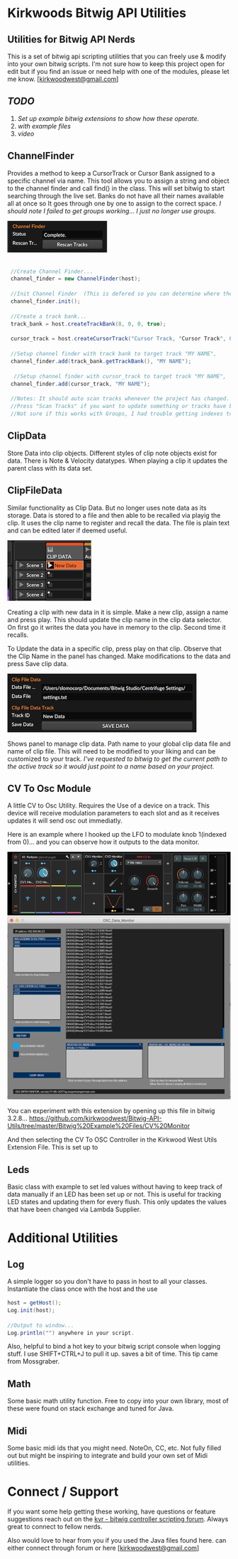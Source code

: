 # Kirkwoods Bitwig API Utilities
## Utilities for Bitwig API Nerds 

This is a set of bitwig api scripting utilities that you can freely use & modify into your own bitwig scripts. I'm not sure how to keep this project open for edit but if you find an issue or need help with one of the modules, please let me know. [kirkwoodwest@gmail.com]

## *TODO* 
1. *Set up example bitwig extensions to show how these operate.*
1. *with example files*
1. *video*

## ChannelFinder
Provides a method to keep a CursorTrack or Cursor Bank assigned to a specific channel via name. This tool allows you to assign a string and object to the channel finder and call find() in the class. This will set bitwig to start searching through the live set. Banks do not have all their names available all at once so It goes through one by one to assign to the correct space. *I should note I failed to get groups working... I just no longer use groups.*

![Image Of Channel Finder Settings](https://github.com/kirkwoodwest/Bitwig-API-Utils/blob/master/documentation/channel_finder.png)

```Java

 //Create Channel Finder...
 channel_finder = new ChannelFinder(host);
 
 //Init Channel Finder  (This is defered so you can determine where the settings appear in your Controller Script.
 channel_finder.init();
 
 //Create a track bank...
 track_bank = host.createTrackBank(8, 0, 0, true);
 
 cursor_track = host.createCursorTrack("Cursor Track, "Cursor Track", 0, 0, false);
    
 //Setup channel finder with track bank to target track "MY NAME", 
 channel_finder.add(track_bank.getTrackBank(), "MY NAME");
 
  //Setup channel finder with cursor_track to target track "MY NAME", 
 channel_finder.add(cursor_track, "MY NAME");
 
 //Notes: It should auto scan tracks whenever the project has changed.
 //Press "Scan Tracks" if you want to update something or tracks have been moved in the set.
 //Not sure if this works with Groups, I had trouble getting indexes to line up.

```

## ClipData
Store Data into clip objects. Different styles of clip note objects exist for data. There is Note & Velocity datatypes. When playing a clip it updates the parent class with its data set.

## ClipFileData
Similar functionality as Clip Data. But no longer uses note data as its storage. Data is stored to a file and then able to be recalled via playig the clip. It uses the clip name to register and recall the data.  The file is plain text and can be edited later if deemed useful.


![Image of Clip](https://github.com/kirkwoodwest/Bitwig-API-Utils/blob/master/documentation/clip_data_clips.png)

Creating a clip with new data in it is simple. Make a new clip, assign a name and press play. This should update the clip name in the clip data selector. On first go it writes the data you have in memory to the clip. Second time it recalls. 

To Update the data in a specific clip, press play on that clip. Observe that the Clip Name in the panel has changed. Make modifications to the data and press Save clip data.

![Image of Clip Data](https://github.com/kirkwoodwest/Bitwig-API-Utils/blob/master/documentation/clip_data.png)

Shows panel to manage clip data. Path name to your global clip data file and name of clip file. This will need to be modified to your liking and can be customized to your track. *I've requested to bitwig to get the current path to the active track so it would just point to a name based on your project.*

## CV To Osc Module
A little CV to Osc Utility. Requires the Use of a device on a track. This device will receive modulation parameters to each slot and as it receives updates it will send osc out immediatly. 

Here is an example where I hooked up the LFO to modulate knob 1(indexed from 0)... and you can observe how it outputs to the data monitor.

![Image of Bitwig Device Using CV To Osc](https://github.com/kirkwoodwest/Bitwig-API-Utils/blob/master/documentation/cv_to_osc_device.png)
![Image of Data Monitor receiving](https://github.com/kirkwoodwest/Bitwig-API-Utils/blob/master/documentation/cv_to_osc_data_monitor.png)

You can experiment with this extension by opening up this file in bitwig 3.2.8...
https://github.com/kirkwoodwest/Bitwig-API-Utils/tree/master/Bitwig%20Example%20Files/CV%20Monitor

And then selecting the CV To OSC Controller in the Kirkwood West Utils Extension File. This is set up to 

## Leds
Basic class with example to set led values without having to keep track of data manually if an LED has been set up or not. This is useful for tracking LED states and updating them for every flush. This only updates the values that have been changed via Lambda Supplier.

# Additional Utilities
## Log
A simple logger so you don't have to pass in host to all your classes. Instantiate the class once with the host and the use
```Java
host = getHost();
Log.init(host);

//Output to window...
Log.println("") anywhere in your script.
```
Also, helpful to bind a hot key to your bitwig script console when logging stuff. I use SHIFT+CTRL+J to pull it up. saves a bit of time. This tip came from Mossgraber.

## Math
Some basic math utility function. Free to copy into your own library, most of these were found on stack exchange and tuned for Java.

## Midi
Some basic midi ids that you might need. NoteOn, CC, etc. Not fully filled out but might be inspiring to integrate and build your own set of Midi utilities.

# Connect / Support
If you want some help getting these working, have questions or feature suggestions reach out on the [kvr - bitwig controller scripting forum]( https://www.kvraudio.com/forum/viewforum.php?f=268). Always great to connect to fellow nerds. 

Also would love to hear from you if you used the Java files found here. can either connect through forum or here [kirkwoodwest@gmail.com]
